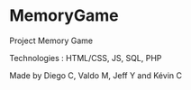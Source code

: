# MemoryGame

Project Memory Game

Technologies : HTML/CSS, JS, SQL, PHP

Made by Diego C,  Valdo M, Jeff Y and Kévin C
